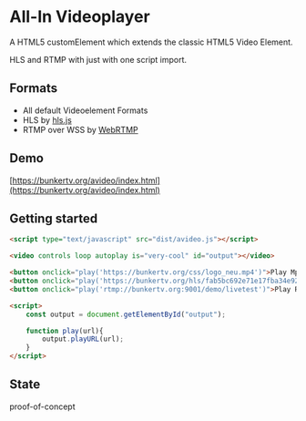 All-In Videoplayer
======
A HTML5 customElement which extends the classic HTML5 Video Element.

HLS and RTMP with just with one script import.


## Formats
- All default Videoelement Formats
- HLS  by [hls.js](https://github.com/video-dev/hls.js/)
- RTMP over WSS by [WebRTMP](https://github.com/aeinstein/webrtmp.js)

## Demo
[https://bunkertv.org/avideo/index.html](https://bunkertv.org/avideo/index.html)


## Getting started
```html
<script type="text/javascript" src="dist/avideo.js"></script>

<video controls loop autoplay is="very-cool" id="output"></video>

<button onclick="play('https://bunkertv.org/css/logo_neu.mp4')">Play Mp4</button><br>
<button onclick="play('https://bunkertv.org/hls/fab5bc692e71e17fba34e92d47e64fd0.m3u8')">Play HLS</button><br>
<button onclick="play('rtmp://bunkertv.org:9001/demo/livetest')">Play RTMP</button><br>

<script>
    const output = document.getElementById("output");

    function play(url){
        output.playURL(url);
    }    
</script>
```

## State
proof-of-concept
